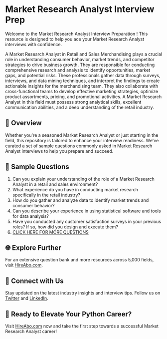 # Market Research Analyst Interview Prep

Welcome to the Market Research Analyst Interview Preparation ! This resource is designed to help you ace your Market Research Analyst interviews with confidence.

A Market Research Analyst in Retail and Sales Merchandising plays a crucial role in understanding consumer behavior, market trends, and competitor strategies to drive business growth. They are responsible for conducting comprehensive research and analysis to identify opportunities, market gaps, and potential risks. These professionals gather data through surveys, interviews, and data mining techniques, and interpret the findings to create actionable insights for the merchandising team. They also collaborate with cross-functional teams to develop effective marketing strategies, optimize product assortments, pricing, and promotional activities. A Market Research Analyst in this field must possess strong analytical skills, excellent communication abilities, and a deep understanding of the retail industry.

## 🚀 Overview

Whether you're a seasoned Market Research Analyst or just starting in the field, this repository is tailored to enhance your interview readiness. We've curated a set of sample questions commonly asked in Market Research Analyst interviews to help you prepare and succeed.

## 📝 Sample Questions

1. Can you explain your understanding of the role of a Market Research Analyst in a retail and sales environment?
2. What experience do you have in conducting market research specifically in the retail industry?
3. How do you gather and analyze data to identify market trends and consumer behavior?
4. Can you describe your experience in using statistical software and tools for data analysis?
5. Have you conducted any customer satisfaction surveys in your previous roles? If so, how did you design and execute them?
6. [CLICK HERE FOR MORE QUESTIONS](https://hireabo.com/job/22_3_29/Market%20Research%20Analyst)

## 🌐 Explore Further

For an extensive question bank and more resources across 5,000 fields, visit [HireAbo.com](https://www.hireabo.com).

## 📱 Connect with Us

Stay updated on the latest industry insights and interview tips. Follow us on [Twitter](https://twitter.com/hireabo) and [LinkedIn](https://www.linkedin.com/in/hire-abo-3609972a8/).

## 🚀 Ready to Elevate Your Python Career?

Visit [HireAbo.com](https://www.hireabo.com) now and take the first step towards a successful Market Research Analyst career!